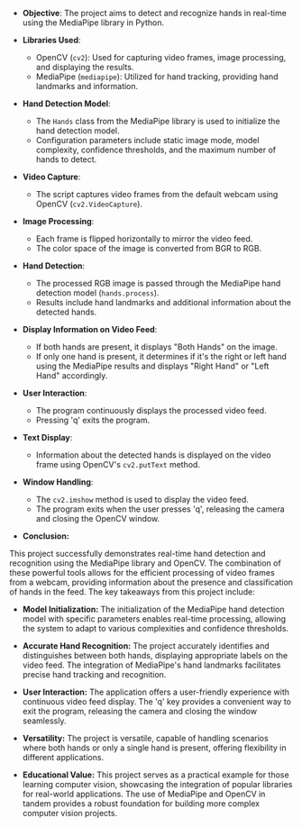 
- **Objective**: The project aims to detect and recognize hands in real-time using the MediaPipe library in Python.

- **Libraries Used**:
  - OpenCV (`cv2`): Used for capturing video frames, image processing, and displaying the results.
  - MediaPipe (`mediapipe`): Utilized for hand tracking, providing hand landmarks and information.

- **Hand Detection Model**:
  - The `Hands` class from the MediaPipe library is used to initialize the hand detection model.
  - Configuration parameters include static image mode, model complexity, confidence thresholds, and the maximum number of hands to detect.

- **Video Capture**:
  - The script captures video frames from the default webcam using OpenCV (`cv2.VideoCapture`).

- **Image Processing**:
  - Each frame is flipped horizontally to mirror the video feed.
  - The color space of the image is converted from BGR to RGB.

- **Hand Detection**:
  - The processed RGB image is passed through the MediaPipe hand detection model (`hands.process`).
  - Results include hand landmarks and additional information about the detected hands.

- **Display Information on Video Feed**:
  - If both hands are present, it displays "Both Hands" on the image.
  - If only one hand is present, it determines if it's the right or left hand using the MediaPipe results and displays "Right Hand" or "Left Hand" accordingly.

- **User Interaction**:
  - The program continuously displays the processed video feed.
  - Pressing 'q' exits the program.

- **Text Display**:
  - Information about the detected hands is displayed on the video frame using OpenCV's `cv2.putText` method.

- **Window Handling**:
  - The `cv2.imshow` method is used to display the video feed.
  - The program exits when the user presses 'q', releasing the camera and closing the OpenCV window.

- **Conclusion:**

This project successfully demonstrates real-time hand detection and recognition using the MediaPipe library and OpenCV. The combination of these powerful tools allows for the efficient processing of video frames from a webcam, providing information about the presence and classification of hands in the feed. The key takeaways from this project include:

- **Model Initialization:** The initialization of the MediaPipe hand detection model with specific parameters enables real-time processing, allowing the system to adapt to various complexities and confidence thresholds.

- **Accurate Hand Recognition:** The project accurately identifies and distinguishes between both hands, displaying appropriate labels on the video feed. The integration of MediaPipe's hand landmarks facilitates precise hand tracking and recognition.

- **User Interaction:** The application offers a user-friendly experience with continuous video feed display. The 'q' key provides a convenient way to exit the program, releasing the camera and closing the window seamlessly.

- **Versatility:** The project is versatile, capable of handling scenarios where both hands or only a single hand is present, offering flexibility in different applications.

- **Educational Value:** This project serves as a practical example for those learning computer vision, showcasing the integration of popular libraries for real-world applications. The use of MediaPipe and OpenCV in tandem provides a robust foundation for building more complex computer vision projects.


